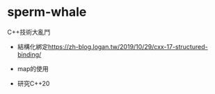 # sperm-whale

C++技術大亂鬥

- 結構化綁定<https://zh-blog.logan.tw/2019/10/29/cxx-17-structured-binding/>

- map的使用

- 研究C++20
